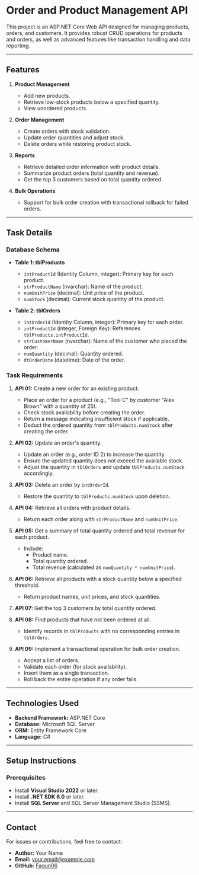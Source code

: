 
# **Order and Product Management API**

This project is an ASP.NET Core Web API designed for managing products, orders, and customers. It provides robust CRUD operations for products and orders, as well as advanced features like transaction handling and data reporting.

---

## **Features**
1. **Product Management**
   - Add new products.
   - Retrieve low-stock products below a specified quantity.
   - View unordered products.

2. **Order Management**
   - Create orders with stock validation.
   - Update order quantities and adjust stock.
   - Delete orders while restoring product stock.

3. **Reports**
   - Retrieve detailed order information with product details.
   - Summarize product orders (total quantity and revenue).
   - Get the top 3 customers based on total quantity ordered.

4. **Bulk Operations**
   - Support for bulk order creation with transactional rollback for failed orders.

---

## **Task Details**

### **Database Schema**
- **Table 1: tblProducts**
  - `intProductId` (Identity Column, integer): Primary key for each product.
  - `strProductName` (nvarchar): Name of the product.
  - `numUnitPrice` (decimal): Unit price of the product.
  - `numStock` (decimal): Current stock quantity of the product.

- **Table 2: tblOrders**
  - `intOrderId` (Identity Column, integer): Primary key for each order.
  - `intProductId` (integer, Foreign Key): References `tblProducts.intProductId`.
  - `strCustomerName` (nvarchar): Name of the customer who placed the order.
  - `numQuantity` (decimal): Quantity ordered.
  - `dtOrderDate` (datetime): Date of the order.

### **Task Requirements**
1. **API 01:** Create a new order for an existing product.
   - Place an order for a product (e.g., "Tool C" by customer "Alex Brown" with a quantity of 25).
   - Check stock availability before creating the order.
   - Return a message indicating insufficient stock if applicable.
   - Deduct the ordered quantity from `tblProducts.numStock` after creating the order.

2. **API 02:** Update an order's quantity.
   - Update an order (e.g., order ID 2) to increase the quantity.
   - Ensure the updated quantity does not exceed the available stock.
   - Adjust the quantity in `tblOrders` and update `tblProducts.numStock` accordingly.

3. **API 03:** Delete an order by `intOrderId`.
   - Restore the quantity to `tblProducts.numStock` upon deletion.

4. **API 04:** Retrieve all orders with product details.
   - Return each order along with `strProductName` and `numUnitPrice`.

5. **API 05:** Get a summary of total quantity ordered and total revenue for each product.
   - Include:
     - Product name.
     - Total quantity ordered.
     - Total revenue (calculated as `numQuantity * numUnitPrice`).

6. **API 06:** Retrieve all products with a stock quantity below a specified threshold.
   - Return product names, unit prices, and stock quantities.

7. **API 07:** Get the top 3 customers by total quantity ordered.

8. **API 08:** Find products that have not been ordered at all.
   - Identify records in `tblProducts` with no corresponding entries in `tblOrders`.

9. **API 09:** Implement a transactional operation for bulk order creation.
   - Accept a list of orders.
   - Validate each order (for stock availability).
   - Insert them as a single transaction.
   - Roll back the entire operation if any order fails.

---

## **Technologies Used**
- **Backend Framework:** ASP.NET Core
- **Database:** Microsoft SQL Server
- **ORM:** Entity Framework Core
- **Language:** C#

---

## **Setup Instructions**

### **Prerequisites**
- Install **Visual Studio 2022** or later.
- Install **.NET SDK 6.0** or later.
- Install **SQL Server** and SQL Server Management Studio (SSMS).

---

## **Contact**
For issues or contributions, feel free to contact:

- **Author:** Your Name
- **Email:** your.email@example.com
- **GitHub:** [Fagun06](https://github.com/Fagun06)
